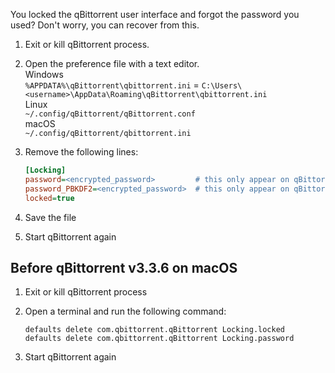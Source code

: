 You locked the qBittorrent user interface and forgot the password you used?
Don't worry, you can recover from this.

1. Exit or kill qBittorrent process.

2. Open the preference file with a text editor.<br/>
Windows<br/>
`%APPDATA%\qBittorrent\qbittorrent.ini` = `C:\Users\<username>\AppData\Roaming\qBittorrent\qbittorrent.ini`<br/>
Linux<br/>
`~/.config/qBittorrent/qBittorrent.conf`<br/>
macOS<br/>
`~/.config/qBittorrent/qbittorrent.ini`<br/>

3. Remove the following lines:
    ```ini
    [Locking]
    password=<encrypted_password>         # this only appear on qBittorrent version < 4.2.0
    password_PBKDF2=<encrypted_password>  # this only appear on qBittorrent version ≥ 4.2.0
    locked=true
    ```

4. Save the file

5. Start qBittorrent again


## Before qBittorrent v3.3.6 on macOS
1. Exit or kill qBittorrent process

2. Open a terminal and run the following command:
    ```shell
    defaults delete com.qbittorrent.qBittorrent Locking.locked
    defaults delete com.qbittorrent.qBittorrent Locking.password
    ```

3. Start qBittorrent again
